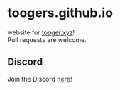 # toogers.github.io
website for [tooger.xyz](https://tooger.xyz/)!  
Pull requests are welcome.
## Discord
Join the Discord [here](https://ttgr.cf/discord)!
